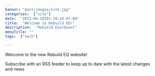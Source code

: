 ```yaml
---
banner: "post/images/site.jpg"
categories:  ["site"]
date:  "2023-04-28T01:19:18-07:00"
title:  "Welcome to Rebuild EQ!"
description:  "Rebuild EverQuest"
menuTitle: ""
tags:  ["tech"]

---
```

Welcome to the new Rebuild EQ website!
<!--more-->
Subscribe with an RSS feeder to keep up to date with the latest changes and news
